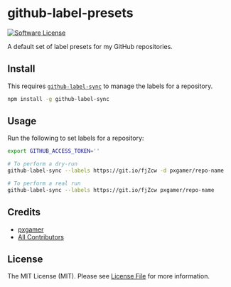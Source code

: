 # github-label-presets

[![Software License][ico-license]](LICENSE.md)

A default set of label presets for my GitHub repositories.

## Install

This requires [`github-label-sync`][link-github-label-sync] to manage the labels for a repository.

```bash
npm install -g github-label-sync
```

## Usage

Run the following to set labels for a repository:

```bash
export GITHUB_ACCESS_TOKEN=''

# To perform a dry-run
github-label-sync --labels https://git.io/fjZcw -d pxgamer/repo-name

# To perform a real run
github-label-sync --labels https://git.io/fjZcw pxgamer/repo-name
```

## Credits

- [pxgamer][link-author]
- [All Contributors][link-contributors]

## License

The MIT License (MIT). Please see [License File](LICENSE.md) for more information.

[ico-license]: https://img.shields.io/badge/license-MIT-brightgreen.svg?style=flat-square

[link-github-label-sync]: https://github.com/Financial-Times/github-label-sync#command-line-interface
[link-author]: https://github.com/pxgamer
[link-contributors]: ../../contributors
